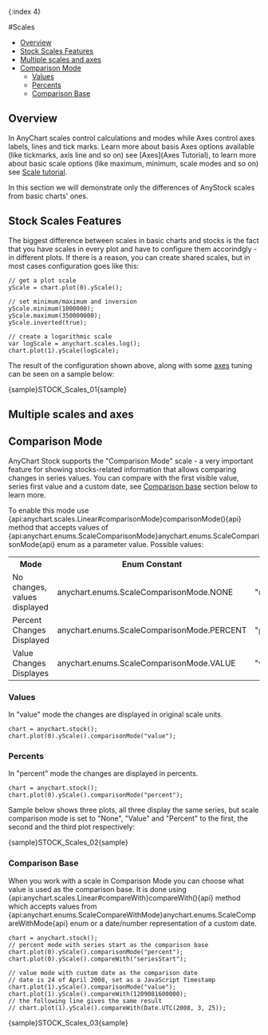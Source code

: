 {:index 4}

#Scales

* [Overview](#overview)
* [Stock Scales Features](#stock_axes_features)
* [Multiple scales and axes](#multiple_scales_and_axes)
* [Comparison Mode](#comparison_mode)
  * [Values](#values)
  * [Percents](#percents)
  * [Comparison Base](#comparison_base)

## Overview

In AnyChart scales control calculations and modes while Axes control axes labels, lines and tick marks. Learn more about basis Axes options available (like tickmarks, axis line and so on) see [Axes](Axes Tutorial), to learn more about basic scale options (like maximum, minimum, scale modes and so on) see [Scale tutorial](../Axes_and_Grids/Scales).

In this section we will demonstrate only the differences of AnyStock scales from basic charts' ones.

## Stock Scales Features

The biggest difference between scales in basic charts and stocks is the fact that you have scales in every plot and have to configure them accorindgly - in different plots. If there is a reason, you can create shared scales, but in most cases configuration goes like this:

```
// get a plot scale
yScale = chart.plot(0).yScale();

// set minimum/maximum and inversion
yScale.minimum(1000000);
yScale.maximum(350000000);
yScale.inverted(true);

// create a logarithmic scale
var logScale = anychart.scales.log();
chart.plot(1).yScale(logScale);
```

The result of the configuration shown above, along with some [axes](Axes) tuning can be seen on a sample below:

{sample}STOCK\_Scales\_01{sample}

## Multiple scales and axes

## Comparison Mode

AnyChart Stock supports the "Comparison Mode" scale - a very important feature for showing stocks-related information that allows comparing changes in series values. You can compare with the first visible value, series first value and a custom date, see [Comparison base](#comparison_base) section below to learn more.  

To enable this mode use {api:anychart.scales.Linear#comparisonMode}comparisonMode(){api} method that accepts 
values of {api:anychart.enums.ScaleComparisonMode}anychart.enums.ScaleComparisonMode{api} enum as a parameter value. Possible values:

<table><tr><th>Mode</th><th>Enum Constant</th><th>Value</th><tr>
<tr><td>No changes, values displayed</td><td>anychart.enums.ScaleComparisonMode.NONE</td><td>"none"</td></tr>
<tr><td>Percent Changes Displayed</td><td>anychart.enums.ScaleComparisonMode.PERCENT</td><td>"percent"</td></tr>
<tr><td>Value Changes Displayes</td><td>anychart.enums.ScaleComparisonMode.VALUE</td><td>"value"</td></tr>
</table>

### Values

In "value" mode the changes are displayed in original scale units.

```
chart = anychart.stock();
chart.plot(0).yScale().comparisonMode("value");
```

### Percents

In "percent" mode the changes are displayed in percents.

```
chart = anychart.stock();
chart.plot(0).yScale().comparisonMode("percent");
```

Sample below shows three plots, all three display the same series, but scale comparison mode is set to "None", "Value" and "Percent" to the first, the second and the third plot respectively:

{sample}STOCK\_Scales\_02{sample}

### Comparison Base

When you work with a scale in Comparison Mode you can choose what value is used as the comparison base. It is done using {api:anychart.scales.Linear#compareWith}compareWith(){api} method which accepts values from  {api:anychart.enums.ScaleCompareWithMode}anychart.enums.ScaleCompareWithMode{api} enum or a date/number representation of a custom date.

```
chart = anychart.stock();
// percent mode with series start as the comparison base
chart.plot(0).yScale().comparisonMode("percent");
chart.plot(0).yScale().compareWith("seriesStart");

// value mode with custom date as the comparison date
// date is 24 of April 2008, set as a JavaScript Timestamp 
chart.plot(1).yScale().comparisonMode("value");
chart.plot(1).yScale().compareWith(1209081600000);
// the following line gives the same result
// chart.plot(1).yScale().compareWith(Date.UTC(2008, 3, 25));
```

{sample}STOCK\_Scales\_03{sample}

